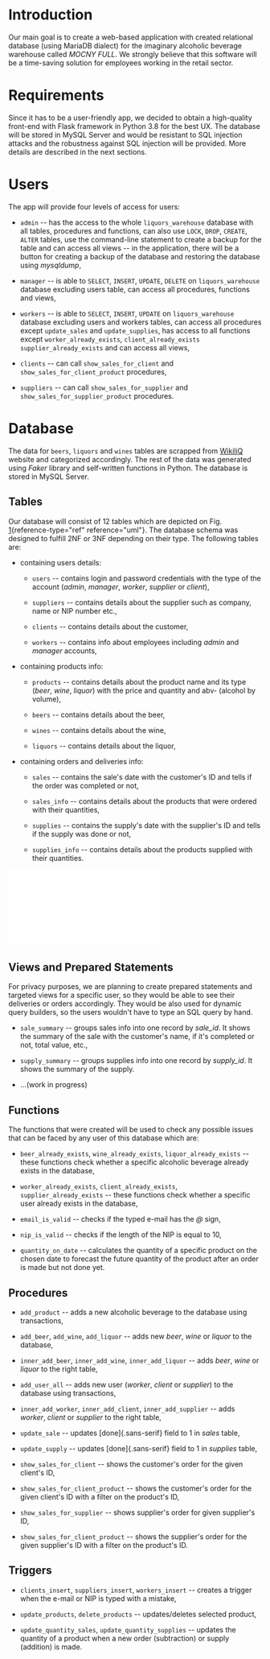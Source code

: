 # Introduction

Our main goal is to create a web-based application with created
relational database (using MariaDB dialect) for the imaginary alcoholic
beverage warehouse called *MOCNY FULL*. We strongly believe that this
software will be a time-saving solution for employees working in the
retail sector.

# Requirements

Since it has to be a user-friendly app, we decided to obtain a
high-quality front-end with Flask framework in Python 3.8 for the best
UX. The database will be stored in MySQL Server and would be resistant
to SQL injection attacks and the robustness against SQL injection will
be provided. More details are described in the next sections.

# Users

The app will provide four levels of access for users:

-   `admin` -- has the access to the whole `liquors_warehouse` database
    with all tables, procedures and functions, can also use `LOCK`,
    `DROP`, `CREATE`, `ALTER` tables, use the command-line statement to
    create a backup for the table and can access all views -- in the
    application, there will be a button for creating a backup of the
    database and restoring the database using *mysqldump*,

-   `manager` -- is able to `SELECT`, `INSERT`, `UPDATE`, `DELETE` on
    `liquors_warehouse` database excluding users table, can access all
    procedures, functions and views,

-   `workers` -- is able to `SELECT`, `INSERT`, `UPDATE` on
    `liquors_warehouse` database excluding users and workers tables, can
    access all procedures except `update_sales` and `update_supplies`,
    has access to all functions except `worker_already_exists`,
    `client_already_exists` `supplier_already_exists` and can access all
    views,

-   `clients` -- can call `show_sales_for_client` and
    `show_sales_for_client_product` procedures,

-   `suppliers` -- can call `show_sales_for_supplier` and
    `show_sales_for_supplier_product` procedures.

# Database

The data for `beers`, `liquors` and `wines` tables are scrapped from
[WikiliQ](https://wikiliq.org/) website and categorized accordingly. The
rest of the data was generated using *Faker* library and self-written
functions in Python. The database is stored in MySQL Server.

## Tables

Our database will consist of 12 tables which are depicted on Fig.
[1](#uml){reference-type="ref" reference="uml"}. The database schema was
designed to fulfill 2NF or 3NF depending on their type. The following
tables are:

-   containing users details:

    -   `users` -- contains login and password credentials with the type
        of the account (*admin*, *manager*, *worker*, *supplier* or
        *client*),

    -   `suppliers` -- contains details about the supplier such as
        company, name or NIP number etc.,

    -   `clients` -- contains details about the customer,

    -   `workers` -- contains info about employees including *admin* and
        *manager* accounts,

-   containing products info:

    -   `products` -- contains details about the product name and its
        type (*beer*, *wine*, *liquor*) with the price and quantity and
        abv- (alcohol by volume),

    -   `beers` -- contains details about the beer,

    -   `wines` -- contains details about the wine,

    -   `liquors` -- contains details about the liquor,

-   containing orders and deliveries info:

    -   `sales` -- contains the sale's date with the customer's ID and
        tells if the order was completed or not,

    -   `sales_info` -- contains details about the products that were
        ordered with their quantities,

    -   `supplies` -- contains the supply's date with the supplier's ID
        and tells if the supply was done or not,

    -   `supplies_info` -- contains details about the products supplied
        with their quantities.

![UML diagram generated in MySQL Workspace.](./UML.pdf)

## Views and Prepared Statements

For privacy purposes, we are planning to create prepared statements and
targeted views for a specific user, so they would be able to see their
deliveries or orders accordingly. They would be also used for dynamic
query builders, so the users wouldn't have to type an SQL query by hand.

-   `sale_summary` -- groups sales info into one record by *sale_id*. It
    shows the summary of the sale with the customer's name, if it's
    completed or not, total value, etc.,

-   `supply_summary` -- groups supplies info into one record by
    *supply_id*. It shows the summary of the supply.

-   ...(work in progress)

## Functions

The functions that were created will be used to check any possible
issues that can be faced by any user of this database which are:

-   `beer_already_exists`, `wine_already_exists`,
    `liquor_already_exists` -- these functions check whether a specific
    alcoholic beverage already exists in the database,

-   `worker_already_exists`, `client_already_exists`,
    `supplier_already_exists` -- these functions check whether a
    specific user already exists in the database,

-   `email_is_valid` -- checks if the typed e-mail has the *@* sign,

-   `nip_is_valid` -- checks if the length of the NIP is equal to 10,

-   `quantity_on_date` -- calculates the quantity of a specific product
    on the chosen date to forecast the future quantity of the product
    after an order is made but not done yet.

## Procedures

-   `add_product` -- adds a new alcoholic beverage to the database using
    transactions,

-   `add_beer`, `add_wine`, `add_liquor` -- adds new *beer*, *wine* or
    *liquor* to the database,

-   `inner_add_beer`, `inner_add_wine`, `inner_add_liquor` -- adds
    *beer*, *wine* or *liquor* to the right table,

-   `add_user_all` -- adds new user (*worker*, *client* or *supplier*)
    to the database using transactions,

-   `inner_add_worker`, `inner_add_client`, `inner_add_supplier` -- adds
    *worker*, *client* or *supplier* to the right table,

-   `update_sale` -- updates [done]{.sans-serif} field to 1 in *sales*
    table,

-   `update_supply` -- updates [done]{.sans-serif} field to 1 in
    *supplies* table,

-   `show_sales_for_client` -- shows the customer's order for the given
    client's ID,

-   `show_sales_for_client_product` -- shows the customer's order for
    the given client's ID with a filter on the product's ID,

-   `show_sales_for_supplier` -- shows supplier's order for given
    supplier's ID,

-   `show_sales_for_client_product` -- shows the supplier's order for
    the given supplier's ID with a filter on the product's ID.

## Triggers

-   `clients_insert`, `suppliers_insert`, `workers_insert` -- creates a
    trigger when the e-mail or NIP is typed with a mistake,

-   `update_products`, `delete_products` -- updates/deletes selected
    product,

-   `update_quantity_sales`, `update_quantity_supplies` -- updates the
    quantity of a product when a new order (subtraction) or supply
    (addition) is made.
